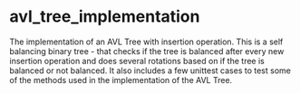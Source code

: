 # avl_tree_implementation
The implementation of an AVL Tree with insertion operation.
This is a self balancing binary tree - that checks if the tree is balanced after every new insertion operation and does several rotations based on if the tree is balanced or not balanced.
It also includes a few unittest cases to test some of the methods used in the implementation of the AVL Tree.
